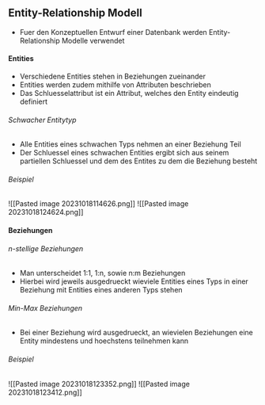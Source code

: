## Entity-Relationship Modell
- Fuer den Konzeptuellen Entwurf einer Datenbank werden Entity-Relationship Modelle verwendet
#### Entities
- Verschiedene Entities stehen in Beziehungen zueinander
- Entities werden zudem mithilfe von Attributen beschrieben
- Das Schluesselattribut ist ein Attribut, welches den Entity eindeutig definiert
###### Schwacher Entitytyp
- Alle Entities eines schwachen Typs nehmen an einer Beziehung Teil
- Der Schluessel eines schwachen Entities ergibt sich aus seinem partiellen Schluessel und dem des Entites zu dem die Beziehung besteht
###### Beispiel
![[Pasted image 20231018114626.png]]
![[Pasted image 20231018124624.png]]
#### Beziehungen
###### n-stellige Beziehungen
- Man unterscheidet 1:1, 1:n, sowie n:m Beziehungen
- Hierbei wird jeweils ausgedrueckt wieviele Entities eines Typs in einer Beziehung mit Entities eines anderen Typs stehen
###### Min-Max Beziehungen
- Bei einer Beziehung wird ausgedrueckt, an wievielen Beziehungen eine Entity mindestens und hoechstens teilnehmen kann
###### Beispiel
![[Pasted image 20231018123352.png]]
![[Pasted image 20231018123412.png]]